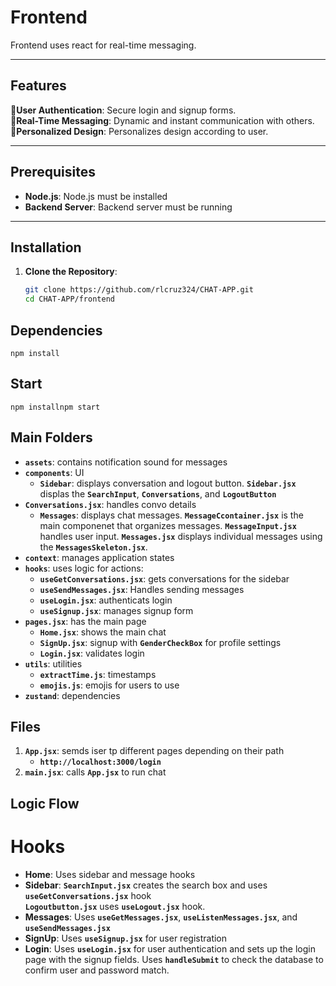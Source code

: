 # Frontend

Frontend uses react for real-time messaging.

---

## Features

:closed_lock_with_key:**User Authentication**: Secure login and signup forms.  
:repeat:**Real-Time Messaging**: Dynamic and instant communication with others.  
:bow:**Personalized Design**: Personalizes design according to user.

---

## Prerequisites

- **Node.js**: Node.js must be installed
- **Backend Server**: Backend server must be running

---

## Installation

1. **Clone the Repository**:
   ```bash
   git clone https://github.com/rlcruz324/CHAT-APP.git
   cd CHAT-APP/frontend

## Dependencies

```
npm install

```

## Start

```
npm installnpm start

```


## Main Folders
* **`assets`**: contains notification sound for messages  
* **`components`**: UI
    * **`Sidebar`**: displays conversation and logout button. **`Sidebar.jsx`** displas the **`SearchInput`**, **`Conversations`**, and **`LogoutButton`**  
* **`Conversations.jsx`**: handles convo details
    * **`Messages`**: displays chat messages. **`MessageCcontainer.jsx`** is the main componenet that organizes messages. **`MessageInput.jsx`** handles user input. **`Messages.jsx`** displays individual messages using the **`MessagesSkeleton.jsx`**.  
* **`context`**: manages application states  
* **`hooks`**: uses logic for actions:  
     * **`useGetConversations.jsx`**: gets conversations for the sidebar  
     * **`useSendMessages.jsx`**: Handles sending messages  
     * **`useLogin.jsx`**: authenticats login  
     * **`useSignup.jsx`**: manages signup form  
* **`pages.jsx`**: has the main page  
     * **`Home.jsx`**: shows the main chat  
     * **`SignUp.jsx`**: signup with **`GenderCheckBox`** for profile settings  
     * **`Login.jsx`**: validates login  
* **`utils`**: utilities  
     * **`extractTime.js`**: timestamps  
     * **`emojis.js`**: emojis for users to use  
* **`zustand`**: dependencies

## Files
1. **`App.jsx`**: semds iser tp different pages depending on their path
   * **`http://localhost:3000/login`**
2.  **`main.jsx`**: calls **`App.jsx`** to run chat

## Logic Flow
# Hooks
* __Home__: Uses sidebar and message hooks
* __Sidebar__: **`SearchInput.jsx`** creates the search box and uses **`useGetConversations.jsx`** hook  
**`Logoutbutton.jsx`** uses **`useLogout.jsx`** hook.
* __Messages__: Uses **`useGetMessages.jsx`**, **`useListenMessages.jsx`**, and **`useSendMessages.jsx`**
* __SignUp__: Uses **`useSignup.jsx`** for user registration
* __Login__: Uses **`useLogin.jsx`** for user authentication and sets up the login page with the signup fields. Uses **`handleSubmit`** to check the database to confirm user and password match.  





